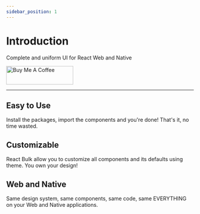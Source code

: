```yaml
---
sidebar_position: 1
---
```


# Introduction

Complete and uniform UI for React Web and Native

<a href="https://www.buymeacoffee.com/caioedut" target="_blank">
  <img src="https://cdn.buymeacoffee.com/buttons/v2/default-violet.png" alt="Buy Me A Coffee" width="180" height="50" />
</a>

---

## Easy to Use
Install the packages, import the components and you're done! That's it, no time wasted.

## Customizable
React Bulk allow you to customize all components and its defaults using theme. You own your design!

## Web and Native
Same design system, same components, same code, same EVERYTHING on your Web and Native applications.
